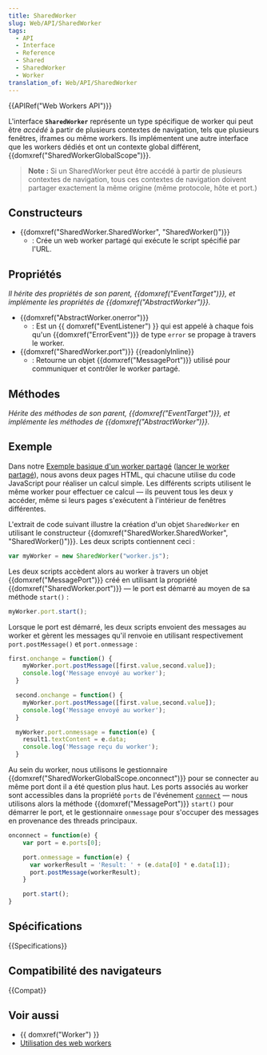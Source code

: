 ```yaml
---
title: SharedWorker
slug: Web/API/SharedWorker
tags:
  - API
  - Interface
  - Reference
  - Shared
  - SharedWorker
  - Worker
translation_of: Web/API/SharedWorker
---
```


{{APIRef("Web Workers API")}}

L'interface **`SharedWorker`** représente un type spécifique de worker qui peut être _accédé_ à partir de plusieurs contextes de navigation, tels que plusieurs fenêtres, iframes ou même workers. Ils implémentent une autre interface que les workers dédiés et ont un contexte global différent, {{domxref("SharedWorkerGlobalScope")}}.

> **Note :** Si un SharedWorker peut être accédé à partir de plusieurs contextes de navigation, tous ces contextes de navigation doivent partager exactement la même origine (même protocole, hôte et port.)

## Constructeurs

- {{domxref("SharedWorker.SharedWorker", "SharedWorker()")}}
  - : Crée un web worker partagé qui exécute le script spécifié par l'URL.

## Propriétés

_Il hérite des propriétés de son parent, {{domxref("EventTarget")}}, et implémente les propriétés de {{domxref("AbstractWorker")}}._

- {{domxref("AbstractWorker.onerror")}}
  - : Est un {{ domxref("EventListener") }} qui est appelé à chaque fois qu'un {{domxref("ErrorEvent")}} de type `error` se propage à travers le worker.
- {{domxref("SharedWorker.port")}} {{readonlyInline}}
  - : Retourne un objet {{domxref("MessagePort")}} utilisé pour communiquer et contrôler le worker partagé.

<!---->

## Méthodes

_Hérite des méthodes de son parent, {{domxref("EventTarget")}}, et implémente les méthodes de {{domxref("AbstractWorker")}}._

## Exemple

Dans notre [Exemple basique d'un worker partagé](https://github.com/mdn/simple-shared-worker) ([lancer le worker partagé](http://mdn.github.io/simple-shared-worker/)), nous avons deux pages HTML, qui chacune utilise du code JavaScript pour réaliser un calcul simple. Les différents scripts utilisent le même worker pour effectuer ce calcul — ils peuvent tous les deux y accéder, même si leurs pages s'exécutent à l'intérieur de fenêtres différentes.

L'extrait de code suivant illustre la création d'un objet `SharedWorker` en utilisant le constructeur {{domxref("SharedWorker.SharedWorker", "SharedWorker()")}}. Les deux scripts contiennent ceci :

```js
var myWorker = new SharedWorker("worker.js");
```

Les deux scripts accèdent alors au worker à travers un objet {{domxref("MessagePort")}} créé en utilisant la propriété {{domxref("SharedWorker.port")}} — le port est démarré au moyen de sa méthode `start()` :

```js
myWorker.port.start();
```

Lorsque le port est démarré, les deux scripts envoient des messages au worker et gèrent les messages qu'il renvoie en utilisant respectivement `port.postMessage()` et `port.onmessage` :

```js
first.onchange = function() {
    myWorker.port.postMessage([first.value,second.value]);
    console.log('Message envoyé au worker');
  }

  second.onchange = function() {
    myWorker.port.postMessage([first.value,second.value]);
    console.log('Message envoyé au worker');
  }

  myWorker.port.onmessage = function(e) {
    result1.textContent = e.data;
    console.log('Message reçu du worker');
  }
```

Au sein du worker, nous utilisons le gestionnaire {{domxref("SharedWorkerGlobalScope.onconnect")}} pour se connecter au même port dont il a été question plus haut. Les ports associés au worker sont accessibles dans la propriété `ports` de l'événement [`connect`](/fr/docs/Web/API/SharedWorkerGlobalScope/connect_event) — nous utilisons alors la méthode {{domxref("MessagePort")}} `start()` pour démarrer le port, et le gestionnaire `onmessage` pour s'occuper des messages en provenance des threads principaux.

```js
onconnect = function(e) {
    var port = e.ports[0];

    port.onmessage = function(e) {
      var workerResult = 'Result: ' + (e.data[0] * e.data[1]);
      port.postMessage(workerResult);
    }

    port.start();
}
```

## Spécifications

{{Specifications}}

## Compatibilité des navigateurs

{{Compat}}

## Voir aussi

- {{ domxref("Worker") }}
- [Utilisation des web workers](/fr/docs/Utilisation_des_web_workers)
